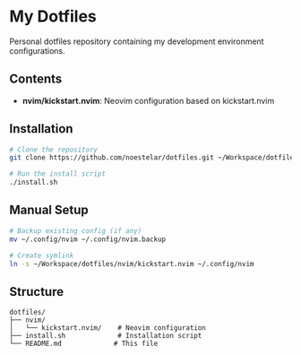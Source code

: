 # My Dotfiles

Personal dotfiles repository containing my development environment configurations.

## Contents

- **nvim/kickstart.nvim**: Neovim configuration based on kickstart.nvim

## Installation

```bash
# Clone the repository
git clone https://github.com/noestelar/dotfiles.git ~/Workspace/dotfiles

# Run the install script
./install.sh
```

## Manual Setup

```bash
# Backup existing config (if any)
mv ~/.config/nvim ~/.config/nvim.backup

# Create symlink
ln -s ~/Workspace/dotfiles/nvim/kickstart.nvim ~/.config/nvim
```

## Structure

```
dotfiles/
├── nvim/
│   └── kickstart.nvim/    # Neovim configuration
├── install.sh             # Installation script
└── README.md             # This file
```
